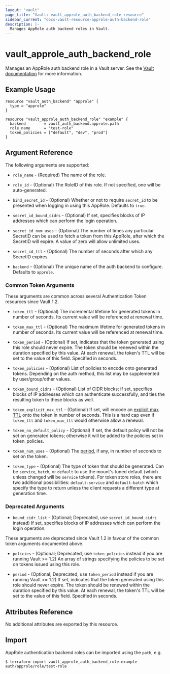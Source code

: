 ```yaml
---
layout: "vault"
page_title: "Vault: vault_approle_auth_backend_role resource"
sidebar_current: "docs-vault-resource-approle-auth-backend-role"
description: |-
  Manages AppRole auth backend roles in Vault.
---
```


# vault\_approle\_auth\_backend\_role

Manages an AppRole auth backend role in a Vault server. See the [Vault
documentation](https://www.vaultproject.io/docs/auth/approle) for more
information.

## Example Usage

```hcl
resource "vault_auth_backend" "approle" {
  type = "approle"
}

resource "vault_approle_auth_backend_role" "example" {
  backend        = vault_auth_backend.approle.path
  role_name      = "test-role"
  token_policies = ["default", "dev", "prod"]
}
```

## Argument Reference

The following arguments are supported:

* `role_name` - (Required) The name of the role.

* `role_id` - (Optional) The RoleID of this role. If not specified, one will be
  auto-generated.

* `bind_secret_id` - (Optional) Whether or not to require `secret_id` to be
  presented when logging in using this AppRole. Defaults to `true`.

* `secret_id_bound_cidrs` - (Optional) If set,
  specifies blocks of IP addresses which can perform the login operation.

* `secret_id_num_uses` - (Optional) The number of times any particular SecretID
  can be used to fetch a token from this AppRole, after which the SecretID will
  expire. A value of zero will allow unlimited uses.

* `secret_id_ttl` - (Optional) The number of seconds after which any SecretID
  expires.

* `backend` - (Optional) The unique name of the auth backend to configure.
  Defaults to `approle`.

### Common Token Arguments

These arguments are common across several Authentication Token resources since Vault 1.2.

* `token_ttl` - (Optional) The incremental lifetime for generated tokens in number of seconds.
  Its current value will be referenced at renewal time.

* `token_max_ttl` - (Optional) The maximum lifetime for generated tokens in number of seconds.
  Its current value will be referenced at renewal time.

* `token_period` - (Optional) If set, indicates that the
  token generated using this role should never expire. The token should be renewed within the
  duration specified by this value. At each renewal, the token's TTL will be set to the
  value of this field. Specified in seconds.

* `token_policies` - (Optional) List of policies to encode onto generated tokens. Depending
  on the auth method, this list may be supplemented by user/group/other values.

* `token_bound_cidrs` - (Optional) List of CIDR blocks; if set, specifies blocks of IP
  addresses which can authenticate successfully, and ties the resulting token to these blocks
  as well.

* `token_explicit_max_ttl` - (Optional) If set, will encode an
  [explicit max TTL](https://www.vaultproject.io/docs/concepts/tokens.html#token-time-to-live-periodic-tokens-and-explicit-max-ttls)
  onto the token in number of seconds. This is a hard cap even if `token_ttl` and
  `token_max_ttl` would otherwise allow a renewal.

* `token_no_default_policy` - (Optional) If set, the default policy will not be set on
  generated tokens; otherwise it will be added to the policies set in token_policies.

* `token_num_uses` - (Optional) The
  [period](https://www.vaultproject.io/docs/concepts/tokens.html#token-time-to-live-periodic-tokens-and-explicit-max-ttls),
  if any, in number of seconds to set on the token.

* `token_type` - (Optional) The type of token that should be generated. Can be `service`,
  `batch`, or `default` to use the mount's tuned default (which unless changed will be
  `service` tokens). For token store roles, there are two additional possibilities:
  `default-service` and `default-batch` which specify the type to return unless the client
  requests a different type at generation time.

### Deprecated Arguments

* `bound_cidr_list` - (Optional; Deprecated, use `secret_id_bound_cidrs` instead) If set,
  specifies blocks of IP addresses which can perform the login operation.

These arguments are deprecated since Vault 1.2 in favour of the common token arguments
documented above.

* `policies` - (Optional; Deprecated, use `token_policies` instead if you are running Vault >= 1.2) An array of strings
  specifying the policies to be set on tokens issued using this role.

* `period` - (Optional; Deprecated, use `token_period` instead if you are running Vault >= 1.2) If set, indicates that the
  token generated using this role should never expire. The token should be renewed within the
  duration specified by this value. At each renewal, the token's TTL will be set to the
  value of this field. Specified in seconds.

## Attributes Reference

No additional attributes are exported by this resource.

## Import

AppRole authentication backend roles can be imported using the `path`, e.g.

```
$ terraform import vault_approle_auth_backend_role.example auth/approle/role/test-role
```
